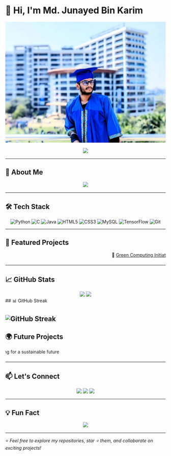 # 👋 Hi, I'm Md. Junayed Bin Karim

![Profile Banner](https://github.com/Junayed-Bin-Karim/Junayed-Bin-Karim/blob/main/Banner.jpg)

<div align="center">
  <p>
    <img src="https://readme-typing-svg.herokuapp.com?font=Fira+Code&size=24&duration=4000&pause=1000&color=36BCF7&center=true&vCenter=true&width=600&lines=Welcome+to+my+GitHub+Profile!;I'm+a+CSE+Student+at+DIU;Exploring+Machine+Learning+%26+Green+Computing;Let's+Collaborate+%26+Build+Something+Amazing!" />
  </p>
</div>

---

## 🚀 About Me
<div align="center">
  <img src="https://readme-typing-svg.herokuapp.com?font=Roboto&size=20&color=F75C7E&center=true&vCenter=true&width=700&lines=🎓+CSE+Student+at+Daffodil+International+University;💻+Skilled+in+Python,+C,+Java,+HTML/CSS,+DBMS,+OOP;🌱+Researching+Green+Computing+for+Sustainable+Tech;🎸+Learning+Guitar+%26+🏋️‍♂️+Fitness+Enthusiast;🎯+Future+Goals:+Master's+or+PhD+in+CS;Let's+Connect+and+Collaborate!" />
</div>

---

## 🛠️ Tech Stack
<div align="center">
  <img src="https://img.shields.io/badge/Python-3670A0?style=for-the-badge&logo=python&logoColor=ffdd54" alt="Python" />
  <img src="https://img.shields.io/badge/C-00599C?style=for-the-badge&logo=c&logoColor=white" alt="C" />
  <img src="https://img.shields.io/badge/Java-ED8B00?style=for-the-badge&logo=java&logoColor=white" alt="Java" />
  <img src="https://img.shields.io/badge/HTML5-E34F26?style=for-the-badge&logo=html5&logoColor=white" alt="HTML5" />
  <img src="https://img.shields.io/badge/CSS3-1572B6?style=for-the-badge&logo=css3&logoColor=white" alt="CSS3" />
  <img src="https://img.shields.io/badge/MySQL-00000F?style=for-the-badge&logo=mysql&logoColor=white" alt="MySQL" />
  <img src="https://img.shields.io/badge/TensorFlow-FF6F00?style=for-the-badge&logo=tensorflow&logoColor=white" alt="TensorFlow" />
  <img src="https://img.shields.io/badge/Git-F05032?style=for-the-badge&logo=git&logoColor=white" alt="Git" />
</div>

---

## 🌟 Featured Projects
<div align="center">
  <marquee behavior="scroll" direction="left" scrollamount="8">
    🔋 <a href="https://github.com/Junayed-Bin-Karim/green-computing">Green Computing Initiative</a> |
    💻 <a href="https://github.com/Junayed-Bin-Karim/student-management-system">Student Management System</a> |
    🤖 <a href="https://github.com/Junayed-Bin-Karim/machine-learning">Machine Learning Models</a> |
    🎓 <a href="https://github.com/Junayed-Bin-Karim/fitness-tracker">Fitness Tracker</a>
  </marquee>
</div>

---

## 📈 GitHub Stats
<div align="center">
  <img src="https://github-readme-stats.vercel.app/api?username=Junayed-Bin-Karim&show_icons=true&theme=radical" width="48%" />
  <img src="https://github-readme-streak-stats.herokuapp.com/?user=Junayed-Bin-Karim&theme=radical" width="48%" />
</div>
## 📊 GitHub Streak

![GitHub Streak](https://github-readme-streak-stats.herokuapp.com/?user=Junayed-Bin-Karim&theme=radical)
---

## 🌍 Future Projects
<div align="center">
  <marquee behavior="scroll" direction="right" scrollamount="8">
    🚀 **AI-Powered Chatbot** - Developing a smart assistant using NLP |
    📊 **Data Science Dashboard** - Visualizing data insights with Python |
    🔍 **Cybersecurity Tool** - Building a system to detect vulnerabilities |
    🌿 **Eco-Friendly IoT Solutions** - Innovating for a sustainable future
  </marquee>
</div>

---

## 📫 Let's Connect
<div align="center">
  <a href="https://www.linkedin.com/in/junayed-bin-karim-47b755270/"><img src="https://img.shields.io/badge/LinkedIn-0077B5?style=for-the-badge&logo=linkedin&logoColor=white" /></a>
  <a href="https://github.com/Junayed-Bin-Karim"><img src="https://img.shields.io/badge/GitHub-171515?style=for-the-badge&logo=github&logoColor=white" /></a>
  <a href="mailto:karim22205101667@diu.edu.bd"><img src="https://img.shields.io/badge/Email-D14836?style=for-the-badge&logo=gmail&logoColor=white" /></a>
</div>

---

## 💡 Fun Fact
<div align="center">
  <img src="https://readme-typing-svg.herokuapp.com?font=Fira+Code&size=20&duration=4000&pause=500&color=FF6347&width=600&lines=I+love+vanilla+ice+cream+🍦;Always+ready+to+explore+new+flavors!">
</div>

---

⭐️ *Feel free to explore my repositories, star ⭐ them, and collaborate on exciting projects!*
